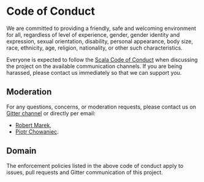 Code of Conduct
===============

We are committed to providing a friendly, safe and welcoming environment for all, regardless of level of experience,
gender, gender identity and expression, sexual orientation, disability, personal appearance, body size, race, ethnicity,
age, religion, nationality, or other such characteristics.

Everyone is expected to follow the [Scala Code of Conduct](https://www.scala-lang.org/conduct/)
when discussing the project on the available communication channels.
If you are being harassed, please contact us immediately so that we can support you.

Moderation
----------

For any questions, concerns, or moderation requests, please contact us on
[Gitter channel](https://gitter.im/fingo-spata/community) or directly per email:
-   [Robert Marek](mailto:robert.marek@fingo.info),
-   [Piotr Chowaniec](mailto:piotr.chowaniec@fingo.info).

Domain
------

The enforcement policies listed in the above code of conduct apply to issues, pull requests and Gitter communication
of this project.
